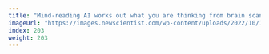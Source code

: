 ```yaml
---
title: "Mind-reading AI works out what you are thinking from brain scans"
imageUrl: "https://images.newscientist.com/wp-content/uploads/2022/10/14115545/SEI_128881388.jpg?width=600"
index: 203
weight: 203
---
```

